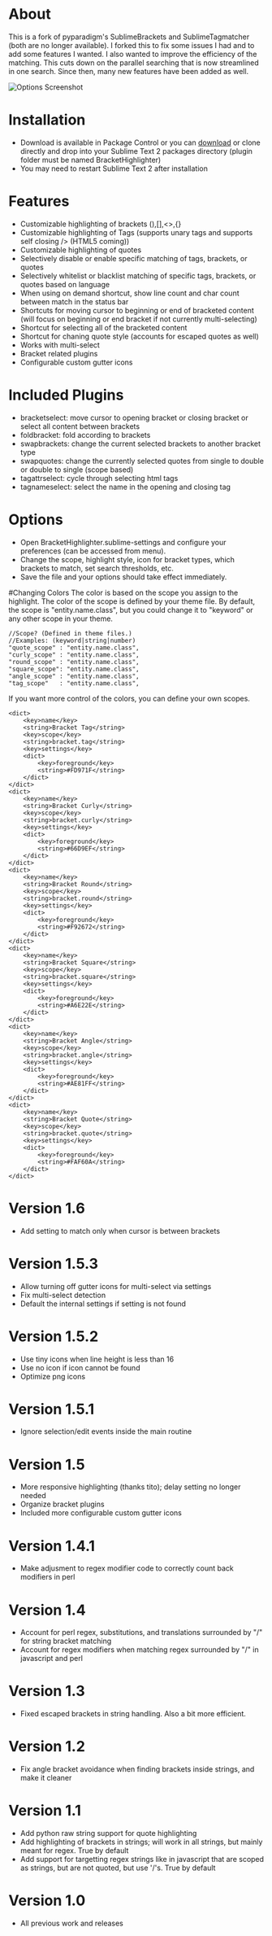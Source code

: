# About
This is a fork of pyparadigm's SublimeBrackets and SublimeTagmatcher (both are no longer available).  I forked this to fix some issues I had and to add some features I wanted.  I also wanted to improve the efficiency of the matching.  This cuts down on the parallel searching that is now streamlined in one search.  Since then, many new features have been added as well.

![Options Screenshot](https://github.com/facelessuser/BracketHighlighter/raw/master/example.png)

# Installation
- Download is available in Package Control or you can [download](https://github.com/facelessuser/BracketHighlighter/zipball/master "download") or clone directly and drop into your Sublime Text 2 packages directory (plugin folder must be named BracketHighlighter)
- You may need to restart Sublime Text 2 after installation

# Features
- Customizable highlighting of brackets (),[],<>,{}
- Customizable highlighting of Tags (supports unary tags and supports self closing /> (HTML5 coming))
- Customizable highlighting of quotes
- Selectively disable or enable specific matching of tags, brackets, or quotes
- Selectively whitelist or blacklist matching of specific tags, brackets, or quotes based on language
- When using on demand shortcut, show line count and char count between match in the status bar
- Shortcuts for moving cursor to beginning or end of bracketed content (will focus on beginning or end bracket if not currently multi-selecting)
- Shortcut for selecting all of the bracketed content
- Shortcut for chaning quote style (accounts for escaped quotes as well)
- Works with multi-select
- Bracket related plugins
- Configurable custom gutter icons

# Included Plugins
- bracketselect: move cursor to opening bracket or closing bracket or select all content between brackets
- foldbracket: fold according to brackets
- swapbrackets: change the current selected brackets to another bracket type
- swapquotes: change the currently selected quotes from single to double or double to single (scope based)
- tagattrselect: cycle through selecting html tags
- tagnameselect: select the name in the opening and closing tag

# Options
- Open BracketHighlighter.sublime-settings and configure your preferences (can be accessed from menu).
- Change the scope, highlight style, icon for bracket types, which brackets to match, set search thresholds, etc.
- Save the file and your options should take effect immediately.

#Changing Colors
The color is based on the scope you assign to the highlight. The color of the scope is defined by your theme file.  By default, the scope is "entity.name.class", but you could change it to "keyword" or any other scope in your theme.

    //Scope? (Defined in theme files.)
    //Examples: (keyword|string|number)
    "quote_scope" : "entity.name.class",
    "curly_scope" : "entity.name.class",
    "round_scope" : "entity.name.class",
    "square_scope": "entity.name.class",
    "angle_scope" : "entity.name.class",
    "tag_scope"   : "entity.name.class",

If you want more control of the colors, you can define your own scopes.

    <dict>
        <key>name</key>
        <string>Bracket Tag</string>
        <key>scope</key>
        <string>bracket.tag</string>
        <key>settings</key>
        <dict>
            <key>foreground</key>
            <string>#FD971F</string>
        </dict>
    </dict>
    <dict>
        <key>name</key>
        <string>Bracket Curly</string>
        <key>scope</key>
        <string>bracket.curly</string>
        <key>settings</key>
        <dict>
            <key>foreground</key>
            <string>#66D9EF</string>
        </dict>
    </dict>
    <dict>
        <key>name</key>
        <string>Bracket Round</string>
        <key>scope</key>
        <string>bracket.round</string>
        <key>settings</key>
        <dict>
            <key>foreground</key>
            <string>#F92672</string>
        </dict>
    </dict>
    <dict>
        <key>name</key>
        <string>Bracket Square</string>
        <key>scope</key>
        <string>bracket.square</string>
        <key>settings</key>
        <dict>
            <key>foreground</key>
            <string>#A6E22E</string>
        </dict>
    </dict>
    <dict>
        <key>name</key>
        <string>Bracket Angle</string>
        <key>scope</key>
        <string>bracket.angle</string>
        <key>settings</key>
        <dict>
            <key>foreground</key>
            <string>#AE81FF</string>
        </dict>
    </dict>
    <dict>
        <key>name</key>
        <string>Bracket Quote</string>
        <key>scope</key>
        <string>bracket.quote</string>
        <key>settings</key>
        <dict>
            <key>foreground</key>
            <string>#FAF60A</string>
        </dict>
    </dict>

# Version 1.6
- Add setting to match only when cursor is between brackets

# Version 1.5.3
- Allow turning off gutter icons for multi-select via settings
- Fix multi-select detection
- Default the internal settings if setting is not found

# Version 1.5.2
- Use tiny icons when line height is less than 16
- Use no icon if icon cannot be found
- Optimize png icons

# Version 1.5.1
- Ignore selection/edit events inside the main routine

# Version 1.5
- More responsive highlighting (thanks tito); delay setting no longer needed
- Organize bracket plugins
- Included more configurable custom gutter icons

# Version 1.4.1
- Make adjusment to regex modifier code to correctly count back modifiers in perl

# Version 1.4
- Account for perl regex, substitutions, and translations surrounded by "/" for string bracket matching
- Account for regex modifiers when matching regex surrounded by "/" in javascript and perl

# Version 1.3
- Fixed escaped brackets in string handling.  Also a bit more efficient.

# Version 1.2
- Fix angle bracket avoidance when finding brackets inside strings, and make it cleaner

# Version 1.1
- Add python raw string support for quote highlighting
- Add highlighting of brackets in strings; will work in all strings, but mainly meant for regex.  True by default
- Add support for targetting regex strings like in javascript that are scoped as strings, but are not quoted, but use '/'s. True by default

# Version 1.0
- All previous work and releases
